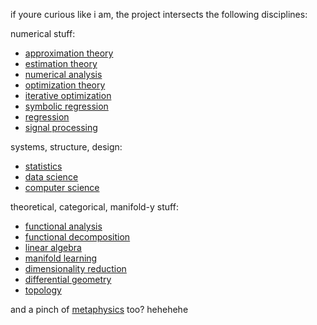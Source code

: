 if youre curious like i am, the project intersects the following disciplines:

numerical stuff:
- [approximation theory](https://en.wikipedia.org/wiki/Approximation_theory)
- [estimation theory](https://en.wikipedia.org/wiki/Estimation_theory)
- [numerical analysis](https://en.wikipedia.org/wiki/Numerical_analysis)
- [optimization theory](https://en.wikipedia.org/wiki/Mathematical_optimization)
- [iterative optimization](https://en.wikipedia.org/wiki/Iterative_method)
- [symbolic regression](https://en.wikipedia.org/wiki/Symbolic_regression)
- [regression](https://en.wikipedia.org/wiki/Regression_analysis)
- [signal processing](https://en.wikipedia.org/wiki/Signal_processing)

systems, structure, design:
- [statistics](https://en.wikipedia.org/wiki/Statistics)
- [data science](https://en.wikipedia.org/wiki/Data_science)
- [computer science](https://en.wikipedia.org/wiki/Computer_science)

theoretical, categorical, manifold-y stuff:
- [functional analysis](https://en.wikipedia.org/wiki/Functional_analysis)
- [functional decomposition](https://en.wikipedia.org/wiki/Functional_decomposition)
- [linear algebra](https://en.wikipedia.org/wiki/Linear_algebra)
- [manifold learning](https://en.wikipedia.org/wiki/Nonlinear_dimensionality_reduction)
- [dimensionality reduction](https://en.wikipedia.org/wiki/Dimensionality_reduction)
- [differential geometry](https://en.wikipedia.org/wiki/Differential_geometry)
- [topology](https://en.wikipedia.org/wiki/Topology)

and a pinch of [metaphysics](https://en.wikipedia.org/wiki/Metaphysics) too? hehehehe
